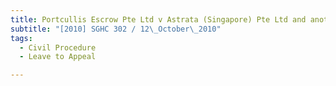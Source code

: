 ```yaml
---
title: Portcullis Escrow Pte Ltd v Astrata (Singapore) Pte Ltd and another
subtitle: "[2010] SGHC 302 / 12\_October\_2010"
tags:
  - Civil Procedure
  - Leave to Appeal

---
```


